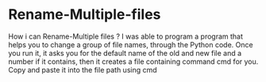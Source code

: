 # Rename-Multiple-files
How i can Rename-Multiple files ? I was able to program a program that helps you to change a group of file names, through the Python code. Once you run it, it asks you for the default name of the old and new file and a number if it contains, then it creates a file containing command cmd for you. Copy and paste it into the file path using cmd
